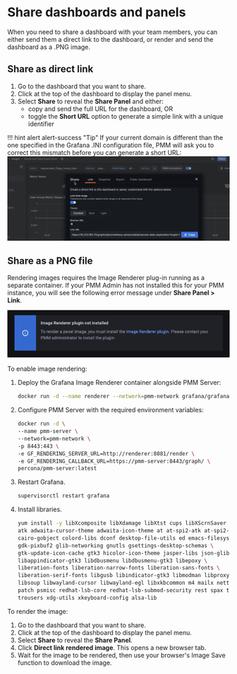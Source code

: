 # Share dashboards and panels

When you need to share a dashboard with your team members, you can either send them a direct link to the dashboard, or render and send the dashboard as a .PNG image.

## Share as direct link

1. Go to the dashboard that you want to share.
2. Click at the top of the dashboard to display the panel menu.
3. Select **Share** to reveal the **Share Panel** and either:  
   - copy and send the full URL for the dashboard, OR
   - toggle the **Short URL** option to generate a simple link with a unique identifier

!!! hint alert alert-success "Tip"
       If your current domain is different than the one specified in the Grafana .INI configuration file, PMM will ask you to correct this mismatch before you can generate a short URL:
    ![!image](../_images/PMM_Common_Panel_Menu_Share.png)

## Share as a PNG file

Rendering images requires the Image Renderer plug-in running as a separate container. If your PMM Admin has not installed this for your PMM instance, you will see the following error message under **Share Panel > Link**.

![!image](../_images/No_Image_Render_Plugin.png)

To enable image rendering: 

1. Deploy the Grafana Image Renderer container alongside PMM Server:

    ```sh
    docker run -d --name renderer --network=pmm-network grafana/grafana-image-renderer:latest
    ```

2. Configure PMM Server with the required environment variables:

    ```sh
    docker run -d \
    --name pmm-server \
    --network=pmm-network \
    -p 8443:443 \
    -e GF_RENDERING_SERVER_URL=http://renderer:8081/render \
    -e GF_RENDERING_CALLBACK_URL=https://pmm-server:8443/graph/ \
    percona/pmm-server:latest
    ```

3. Restart Grafana.

    ```sh
    supervisorctl restart grafana
    ```

4. Install libraries.

    ```sh
    yum install -y libXcomposite libXdamage libXtst cups libXScrnSaver pango \
    atk adwaita-cursor-theme adwaita-icon-theme at at-spi2-atk at-spi2-core \
    cairo-gobject colord-libs dconf desktop-file-utils ed emacs-filesystem \
    gdk-pixbuf2 glib-networking gnutls gsettings-desktop-schemas \
    gtk-update-icon-cache gtk3 hicolor-icon-theme jasper-libs json-glib \
    libappindicator-gtk3 libdbusmenu libdbusmenu-gtk3 libepoxy \
    liberation-fonts liberation-narrow-fonts liberation-sans-fonts \
    liberation-serif-fonts libgusb libindicator-gtk3 libmodman libproxy \
    libsoup libwayland-cursor libwayland-egl libxkbcommon m4 mailx nettle \
    patch psmisc redhat-lsb-core redhat-lsb-submod-security rest spax time \
    trousers xdg-utils xkeyboard-config alsa-lib
    ```

To render the image: 

1. Go to the dashboard that you want to share.
2. Click at the top of the dashboard to display the panel menu.
3. Select **Share** to reveal the **Share Panel**.
4. Click **Direct link rendered image**. This opens a new browser tab.
5. Wait for the image to be rendered, then use your browser's Image Save function to download the image.